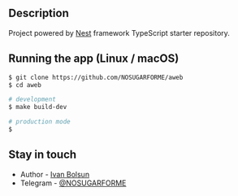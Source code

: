 ## Description

Project powered by [Nest](https://github.com/nestjs/nest) framework TypeScript starter repository.

## Running the app (Linux / macOS)

```bash
$ git clone https://github.com/NOSUGARFORME/aweb
$ cd aweb

# development
$ make build-dev

# production mode
$ 
```

## Stay in touch

- Author - [Ivan Bolsun](mailto:ivanbolsun03@gmail.com?subject=[GitHub]%20Aweb)
- Telegram - [@NOSUGARFORME](https://t.me/MOISANSSUCRE)

